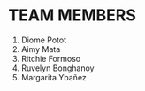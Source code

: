 # TEAM MEMBERS
1. Diome Potot
2. Aimy Mata
3. Ritchie Formoso
4. Ruvelyn Bonghanoy
5. Margarita Ybañez
